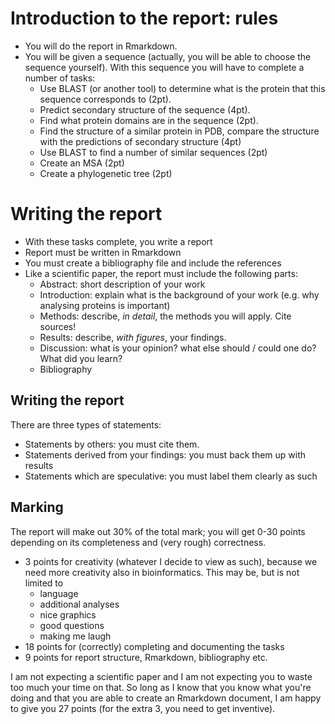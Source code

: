 
# Introduction to the report: rules

 * You will do the report in Rmarkdown.
 * You will be given a sequence (actually, you will be able to choose the
   sequence yourself). With this sequence you will have to complete a
   number of tasks:
   * Use BLAST (or another tool) to determine what is the protein that this
     sequence corresponds to (2pt).
   * Predict secondary structure of the sequence (4pt).
   * Find what protein domains are in the sequence (2pt).
   * Find the structure of a similar protein in PDB, compare the structure
     with the predictions of secondary structure (4pt)
   * Use BLAST to find a number of similar sequences (2pt)
   * Create an MSA (2pt)
   * Create a phylogenetic tree (2pt)

# Writing the report

 * With these tasks complete, you write a report
 * Report must be written in Rmarkdown
 * You must create a bibliography file and include the references
 * Like a scientific paper, the report must include the following parts:
    * Abstract: short description of your work
    * Introduction: explain what is the background of your work (e.g. why
      analysing proteins is important)
    * Methods: describe, *in detail*, the methods you will apply. Cite sources!
    * Results: describe, *with figures*, your findings. 
    * Discussion: what is your opinion? what else should / could one do?  What did you learn?
    * Bibliography

## Writing the report

There are three types of statements:

 * Statements by others: you must cite them.
 * Statements derived from your findings: you must back them up with results
 * Statements which are speculative: you must label them clearly as such

## Marking

The report will make out 30% of the total mark; you will get 0-30 points
depending on its completeness and (very rough) correctness.

 * 3 points for creativity (whatever I decide to view as such), because
   we need more creativity also in bioinformatics. This may be, but is not
   limited to
   * language
   * additional analyses
   * nice graphics
   * good questions
   * making me laugh
 * 18 points for (correctly) completing and documenting the tasks
 *  9 points for report structure, Rmarkdown, bibliography etc.

I am not expecting a scientific paper and I am not expecting you to waste
too much your time on that. So long as I know that you know what you're
doing and that you are able to create an Rmarkdown document, I am happy to
give you 27 points (for the extra 3, you need to get inventive).

